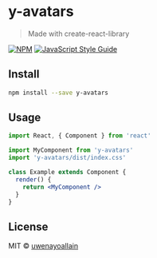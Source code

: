 # y-avatars

> Made with create-react-library

[![NPM](https://img.shields.io/npm/v/y-avatars.svg)](https://www.npmjs.com/package/y-avatars) [![JavaScript Style Guide](https://img.shields.io/badge/code_style-standard-brightgreen.svg)](https://standardjs.com)

## Install

```bash
npm install --save y-avatars
```

## Usage

```jsx
import React, { Component } from 'react'

import MyComponent from 'y-avatars'
import 'y-avatars/dist/index.css'

class Example extends Component {
  render() {
    return <MyComponent />
  }
}
```

## License

MIT © [uwenayoallain](https://github.com/uwenayoallain)
